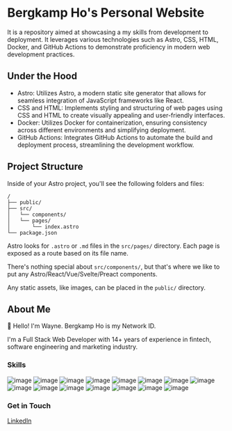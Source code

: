 # Bergkamp Ho's Personal Website

It is a repository aimed at showcasing a my skills from development to deployment. It leverages various technologies such as Astro, CSS, HTML, Docker, and GitHub Actions to demonstrate proficiency in modern web development practices.

## Under the Hood

- Astro: Utilizes Astro, a modern static site generator that allows for seamless integration of JavaScript frameworks like React.
- CSS and HTML: Implements styling and structuring of web pages using CSS and HTML to create visually appealing and user-friendly interfaces.
- Docker: Utilizes Docker for containerization, ensuring consistency across different environments and simplifying deployment.
- GitHub Actions: Integrates GitHub Actions to automate the build and deployment process, streamlining the development workflow.

## Project Structure

Inside of your Astro project, you'll see the following folders and files:

```text
/
├── public/
├── src/
│   └── components/
│   └── pages/
│       └── index.astro
└── package.json
```

Astro looks for `.astro` or `.md` files in the `src/pages/` directory. Each page is exposed as a route based on its file name.

There's nothing special about `src/components/`, but that's where we like to put any Astro/React/Vue/Svelte/Preact components.

Any static assets, like images, can be placed in the `public/` directory.

## About Me

👋 Hello! I'm Wayne. Bergkamp Ho is my Network ID.

I'm a Full Stack Web Developer with 14+ years of experience in fintech, software engineering and marketing industry.

### Skills

![image](https://github.com/bergkampho/bergkampho/assets/911700/602853f5-c9bb-4615-8d8c-89c0028a5876)
![image](https://github.com/bergkampho/bergkampho/assets/911700/096b140a-bd63-46c8-9d89-2b817b7b2c1e)
![image](https://github.com/bergkampho/bergkampho/assets/911700/095dd628-3ec6-43b3-a39d-3022d79d1e8f)
![image](https://github.com/bergkampho/bergkampho/assets/911700/ac94c85b-6a93-4d81-beca-b043e45ad659)
![image](https://github.com/bergkampho/bergkampho/assets/911700/6ccb41d6-e199-434b-aac7-54bb3b4335c1)
![image](https://github.com/bergkampho/bergkampho/assets/911700/ab340f4f-df3c-46bf-9bb1-ba47836805f7)
![image](https://github.com/bergkampho/bergkampho/assets/911700/aeb38e07-a813-40fc-999a-df25fe655708)
![image](https://github.com/bergkampho/bergkampho/assets/911700/345aa075-4fd6-4fef-a732-3baa000ca52a)
![image](https://github.com/bergkampho/bergkampho/assets/911700/e8277564-d60c-4617-955f-b6fb18447455)
![image](https://github.com/bergkampho/bergkampho/assets/911700/7b74f951-9d5f-46aa-92a8-300403dd8211)
![image](https://github.com/bergkampho/bergkampho/assets/911700/6b495160-a3fd-427c-9605-aeb038c401e4)
![image](https://github.com/bergkampho/bergkampho/assets/911700/3b057274-4edf-42ac-a6f7-85af2f014723)
![image](https://github.com/bergkampho/bergkampho/assets/911700/89422339-8bfc-444a-bb6d-f7ce7506eb20)
![image](https://github.com/bergkampho/bergkampho/assets/911700/bb93de9e-3531-42cb-b131-a9c186e50719)
![image](https://github.com/bergkampho/bergkampho/assets/911700/e34d273c-3eef-49a5-b544-3dd09f4d05c5)

### Get in Touch

[LinkedIn](https://www.linkedin.com/in/bergkampho/)




